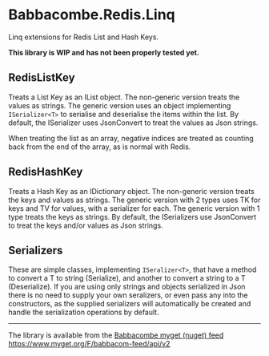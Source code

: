 # Babbacombe.Redis.Linq
Linq extensions for Redis List and Hash Keys.

**This library is WIP and has not been properly tested yet.**

## RedisListKey

Treats a List Key as an IList object. The non-generic version treats the values as strings. The generic version uses an object implementing `ISerializer<T>` to
serialise and deserialise the items within the list. By default, the ISerializer uses JsonConvert to treat the values as Json strings.

When treating the list as an array, negative indices are treated as counting back from the end of the array, as is normal with Redis.

## RedisHashKey

Treats a Hash Key as an IDictionary object. The non-generic version treats the keys and values as strings. The generic version with 2 types uses TK for
keys and TV for values, with a serializer for each. The generic version with 1 type treats the keys as strings.
By default, the ISerializers use JsonConvert to treat the keys and/or values as Json strings.

## Serializers

These are simple classes, implementing `ISeralizer<T>`, that have a method to convert a T to string (Serialize), and another to convert a string to
a T (Deserialize). If you are using only strings and objects serialized in Json there is no need to supply your own seralizers, or even pass any into
the constructors, as the supplied serializers will automatically be created and handle the serialization operations by default.
<hr/>

The library is available from the [Babbacombe myget (nuget) feed](https://www.myget.org/gallery/babbacom-feed)    
https://www.myget.org/F/babbacom-feed/api/v2